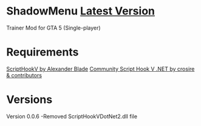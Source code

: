 # ShadowMenu <a href="https://github.com/ShadowilityDev/ShadowMenu/releases/latest/download/ShadowMenu.zip">Latest Version</a>
Trainer Mod for GTA 5 (Single-player)

# Requirements
<a href="http://www.dev-c.com/gtav/scripthookv/" rel="nofollow">ScriptHookV by Alexander Blade</a>
<a href="https://www.gta5-mods.com/tools/scripthookv-net" rel="nofollow">Community Script Hook V .NET by crosire & contributors</a>

# Versions

Version 0.0.6
-Removed ScriptHookVDotNet2.dll file
